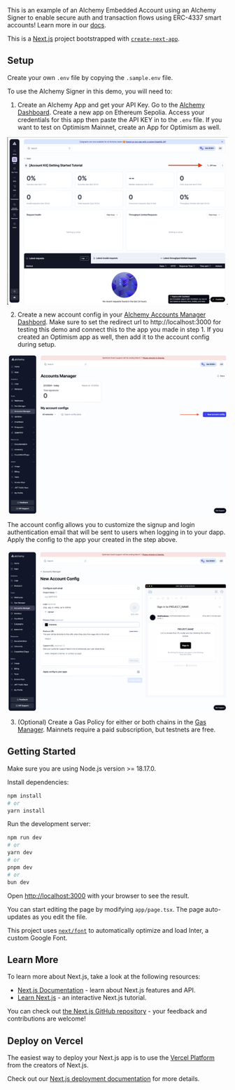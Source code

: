 This is an example of an Alchemy Embedded Account using an Alchemy Signer to enable secure auth and transaction flows using ERC-4337 smart accounts! Learn more in our [docs](https://accountkit.alchemy.com/signers/alchemy-signer.html).

This is a [Next.js](https://nextjs.org/) project bootstrapped with [`create-next-app`](https://github.com/vercel/next.js/tree/canary/packages/create-next-app).

## Setup

Create your own `.env` file by copying the `.sample.env` file.

To use the Alchemy Signer in this demo, you will need to:

1. Create an Alchemy App and get your API Key. Go to the [Alchemy Dashboard](https://dashboard.alchemy.com/signup/?a=aa-docs). Create a new app on Ethereum Sepolia. Access your credentials for this app then paste the API KEY in to the `.env` file. If you want to test on Optimism Mainnet, create an App for Optimism as well.

<img src="/images/alchemy-dashboard.png" width="auto" height="auto" alt="Account Kit Overview" style="display: block; margin: auto;">

2. Create a new account config in your [Alchemy Accounts Manager Dashbord](https://dashboard.alchemy.com/accounts). Make sure to set the redirect url to http://localhost:3000 for testing this demo and connect this to the app you made in step 1. If you created an Optimism app as well, then add it to the account config during setup.

<img src="/images/alchemy-accounts-dashboard.png" width="auto" height="auto" alt="Create new embedded account config" style="display: block; margin: auto;">

The account config allows you to customize the signup and login authentication email that will be sent to users when logging in to your dapp. Apply the config to the app your created in the step above.

<img src="/images/create-account-config.png" width="auto" height="auto" alt="Account Kit Overview" style="display: block; margin: auto;">

3. (Optional) Create a Gas Policy for either or both chains in the [Gas Manager](https://dashboard.alchemy.com/gas-manager). Mainnets require a paid subscription, but testnets are free.

## Getting Started

Make sure you are using Node.js version >= 18.17.0.

Install dependencies:

```bash
npm install
# or
yarn install
```

Run the development server:

```bash
npm run dev
# or
yarn dev
# or
pnpm dev
# or
bun dev
```

Open [http://localhost:3000](http://localhost:3000) with your browser to see the result.

You can start editing the page by modifying `app/page.tsx`. The page auto-updates as you edit the file.

This project uses [`next/font`](https://nextjs.org/docs/basic-features/font-optimization) to automatically optimize and load Inter, a custom Google Font.

## Learn More

To learn more about Next.js, take a look at the following resources:

- [Next.js Documentation](https://nextjs.org/docs) - learn about Next.js features and API.
- [Learn Next.js](https://nextjs.org/learn) - an interactive Next.js tutorial.

You can check out [the Next.js GitHub repository](https://github.com/vercel/next.js/) - your feedback and contributions are welcome!

## Deploy on Vercel

The easiest way to deploy your Next.js app is to use the [Vercel Platform](https://vercel.com/new?utm_medium=default-template&filter=next.js&utm_source=create-next-app&utm_campaign=create-next-app-readme) from the creators of Next.js.

Check out our [Next.js deployment documentation](https://nextjs.org/docs/deployment) for more details.
